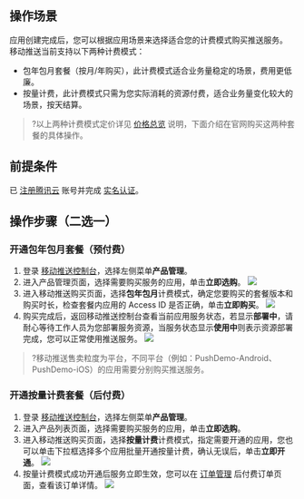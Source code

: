 
## 操作场景

应用创建完成后，您可以根据应用场景来选择适合您的计费模式购买推送服务。
移动推送当前支持以下两种计费模式：
- 包年包月套餐（按月/年购买），此计费模式适合业务量稳定的场景，费用更低廉。
- 按量计费，此计费模式只需为您实际消耗的资源付费，适合业务量变化较大的场景，按天结算。

>?以上两种计费模式定价详见 [价格总览](https://cloud.tencent.com/document/product/548/36648) 说明，下面介绍在官网购买这两种套餐的具体操作。

## 前提条件
 已 [注册腾讯云](https://cloud.tencent.com/document/product/378/17985) 账号并完成 [实名认证](https://cloud.tencent.com/document/product/378/3629)。


## 操作步骤（二选一）

### 开通包年包月套餐（预付费）

1. 登录 [移动推送控制台](https://console.cloud.tencent.com/tpns)，选择左侧菜单**产品管理**。
2. 进入产品管理页面，选择需要购买服务的应用，单击**立即选购**。
	 ![](https://main.qcloudimg.com/raw/6d3bcaf49abf5ed377cdec956e2c4f6b.jpeg)
3. 进入移动推送购买页面，选择**包年包月**计费模式，确定您要购买的套餐版本和购买时长，检查套餐内应用的 Access ID 是否正确，单击**立即购买**。
	 ![](https://qcloudimg.tencent-cloud.cn/raw/a25e20ae5482308ca0a4e05f719d0bb2.png)
4. 购买完成后，返回移动推送控制台查看当前应用服务状态，若显示**部署中**，请耐心等待工作人员为您部署服务资源，当服务状态显示**使用中**则表示资源部署完成，您可以正常使用推送服务。
   ![](https://main.qcloudimg.com/raw/6f85789e69ba54d1ec9d45566adef380.png)

> ?移动推送售卖粒度为平台，不同平台（例如：PushDemo-Android、PushDemo-iOS）的应用需要分别购买推送服务。



### 开通按量计费套餐（后付费）

1. 登录 [移动推送控制台](https://console.cloud.tencent.com/tpns)，选择左侧菜单**产品管理**。
2. 进入产品列表页面，选择需要购买服务的应用，单击**立即选购**。
3. 进入移动推送购买页面，选择**按量计费**计费模式，指定需要开通的应用，您也可以单击下拉框选择多个应用批量开通按量计费，确认无误后，单击**立即开通**。
![](https://qcloudimg.tencent-cloud.cn/raw/54152efbcb0bd0a420d008509a0828ea.png)
4. 按量计费模式成功开通后服务立即生效，您可以在 [订单管理](https://console.cloud.tencent.com/expense/deal) 后付费订单页面，查看该订单详情。
![](https://qcloudimg.tencent-cloud.cn/raw/4aa7c2defa77a7f5dcb7971c5c74633f.png)

